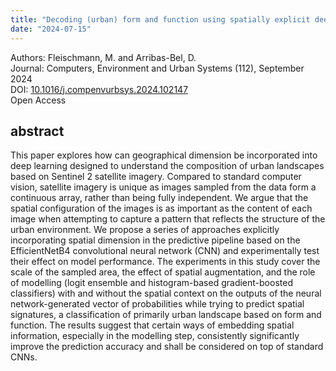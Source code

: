 ```yaml
---
title: "Decoding (urban) form and function using spatially explicit deep learning"
date: "2024-07-15"
---
```


<span class="pygment">Authors:</span> Fleischmann, M. and Arribas-Bel, D.<br>
<span class="pygment">Journal:</span> Computers, Environment and Urban Systems (112), September 2024<br>
<span class="pygment">DOI:</span> [10.1016/j.compenvurbsys.2024.102147](https://doi.org/10.1016/j.compenvurbsys.2024.102147)<br>
<span class="pygment">Open Access</span>

## abstract

This paper explores how can geographical dimension be incorporated into deep learning designed to understand the composition of urban landscapes based on Sentinel 2 satellite imagery. Compared to standard computer vision, satellite imagery is unique as images sampled from the data form a continuous array, rather than being fully independent. We argue that the spatial configuration of the images is as important as the content of each image when attempting to capture a pattern that reflects the structure of the urban environment. We propose a series of approaches explicitly incorporating spatial dimension in the predictive pipeline based on the EfficientNetB4 convolutional neural network (CNN) and experimentally test their effect on model performance. The experiments in this study cover the scale of the sampled area, the effect of spatial augmentation, and the role of modelling (logit ensemble and histogram-based gradient-boosted classifiers) with and without the spatial context on the outputs of the neural network-generated vector of probabilities while trying to predict spatial signatures, a classification of primarily urban landscape based on form and function. The results suggest that certain ways of embedding spatial information, especially in the modelling step, consistently significantly improve the prediction accuracy and shall be considered on top of standard CNNs.
